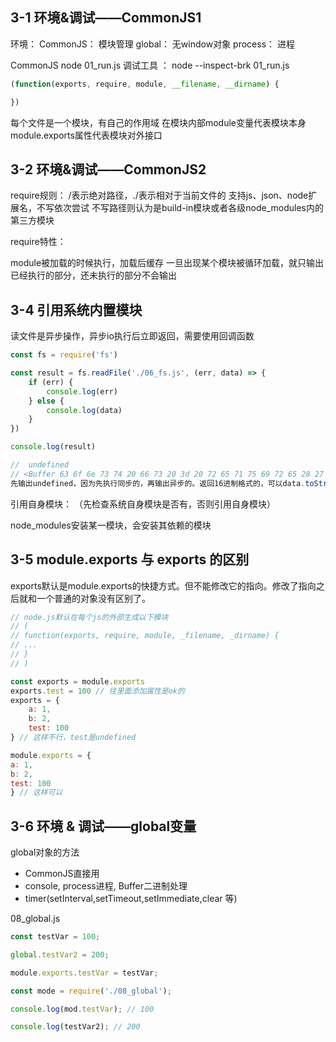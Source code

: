 ## 3-1 环境&调试——CommonJS1

环境：
CommonJS： 模块管理
global： 无window对象
process： 进程

CommonJS
node 01_run.js
调试工具 ： node --inspect-brk 01_run.js


``` js
(function(exports, require, module, __filename, __dirname) {

})
```

每个文件是一个模块，有自己的作用域
在模块内部module变量代表模块本身
module.exports属性代表模块对外接口

## 3-2 环境&调试——CommonJS2

require规则：
/表示绝对路径，./表示相对于当前文件的
支持js、json、node扩展名，不写依次尝试
不写路径则认为是build-in模块或者各级node_modules内的第三方模块

require特性：

module被加载的时候执行，加载后缓存
一旦出现某个模块被循环加载，就只输出已经执行的部分，还未执行的部分不会输出

## 3-4 引用系统内置模块

读文件是异步操作，异步io执行后立即返回，需要使用回调函数

``` js
const fs = require('fs')

const result = fs.readFile('./06_fs.js', (err, data) => {
    if (err) {
        console.log(err)
    } else {
        console.log(data)
    }
})

console.log(result)

//  undefined
// <Buffer 63 6f 6e 73 74 20 66 73 20 3d 20 72 65 71 75 69 72 65 28 27 66 73 27 29 0d 0a 0d // 0a 63 6f 6e 73 74 20 72 65 73 75 6c 74 20 3d 20 66 73 2e 72 65 61 64 ... >
先输出undefined，因为先执行同步的，再输出异步的。返回16进制格式的，可以data.toString()

```

引用自身模块：
（先检查系统自身模块是否有，否则引用自身模块）

node_modules安装某一模块，会安装其依赖的模块

## 3-5 module.exports 与 exports 的区别

exports默认是module.exports的快捷方式。但不能修改它的指向。修改了指向之后就和一个普通的对象没有区别了。

``` js
// node.js默认在每个js的外部生成以下模块
// (
// function(exports, require, module, _filename, _dirname) {
// ...
// }
// )

const exports = module.exports
exports.test = 100 // 往里面添加属性是ok的
exports = {
    a: 1,
    b: 2,
    test: 100
} // 这样不行，test是undefined

module.exports = {
a: 1,
b: 2,
test: 100
} // 这样可以
```

## 3-6 环境 &amp; 调试——global变量

global对象的方法

- CommonJS直接用
- console, process进程, Buffer二进制处理
- timer(setInterval,setTimeout,setImmediate,clear 等)

08_global.js

``` js
const testVar = 100;

global.testVar2 = 200;

module.exports.testVar = testVar;
```

``` js
const mode = require('./08_global');

console.log(mod.testVar); // 100

console.log(testVar2); // 200
```
